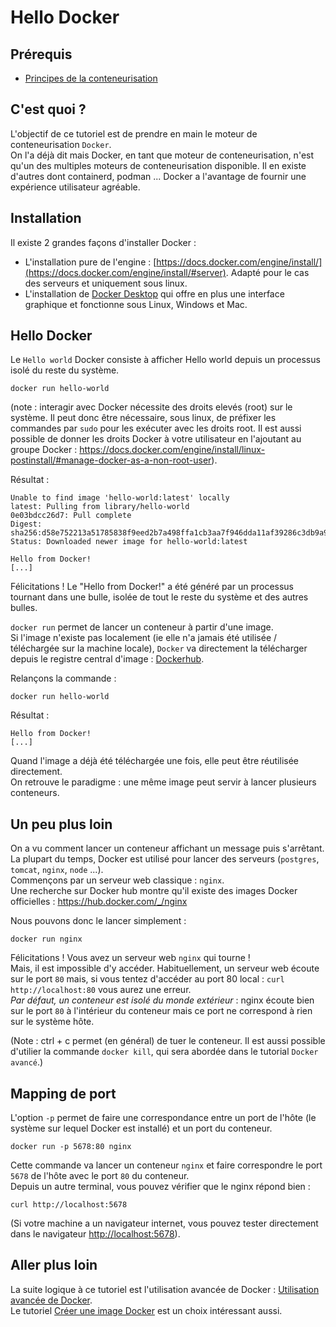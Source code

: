 # Hello Docker

## Prérequis

- [Principes de la conteneurisation](../../conteneurisation/principes/README.md)

## C'est quoi ?

L'objectif de ce tutoriel est de prendre en main le moteur de conteneurisation `Docker`.  
On l'a déjà dit mais Docker, en tant que moteur de conteneurisation, n'est qu'un des multiples moteurs de conteneurisation disponible. Il en existe d'autres dont containerd, podman ... Docker a l'avantage de fournir une expérience utilisateur agréable.

## Installation

Il existe 2 grandes façons d'installer Docker :

- L'installation pure de l'engine : [https://docs.docker.com/engine/install/](https://docs.docker.com/engine/install/#server). Adapté pour le cas des serveurs et uniquement sous linux.
- L'installation de [Docker Desktop](https://docs.docker.com/engine/install/#desktop) qui offre en plus une interface graphique et fonctionne sous Linux, Windows et Mac.

## Hello Docker

Le `Hello world` Docker consiste à afficher Hello world depuis un processus isolé du reste du système.

```
docker run hello-world
```

(note : interagir avec Docker nécessite des droits elevés (root) sur le système. Il peut donc être nécessaire, sous linux, de préfixer les commandes par `sudo` pour les exécuter avec les droits root. Il est aussi possible de donner les droits Docker à votre utilisateur en l'ajoutant au groupe Docker : https://docs.docker.com/engine/install/linux-postinstall/#manage-docker-as-a-non-root-user).

Résultat :

```
Unable to find image 'hello-world:latest' locally
latest: Pulling from library/hello-world
0e03bdcc26d7: Pull complete
Digest: sha256:d58e752213a51785838f9eed2b7a498ffa1cb3aa7f946dda11af39286c3db9a9
Status: Downloaded newer image for hello-world:latest

Hello from Docker!
[...]
```  

Félicitations ! Le "Hello from Docker!" a été généré par un processus tournant dans une bulle, isolée de tout le reste du système et des autres bulles.  

`docker run` permet de lancer un conteneur à partir d'une image.  
Si l'image n'existe pas localement (ie elle n'a jamais été utilisée / téléchargée sur la machine locale), `Docker` va directement la télécharger depuis le registre central d'image : [Dockerhub](https://hub.docker.com/).

Relançons la commande :

```
docker run hello-world
```

Résultat :

```
Hello from Docker!
[...]
```

Quand l'image a déjà été téléchargée une fois, elle peut être réutilisée directement.  
On retrouve le paradigme : une même image peut servir à lancer plusieurs conteneurs.

## Un peu plus loin

On a vu comment lancer un conteneur affichant un message puis s'arrêtant.  
La plupart du temps, Docker est utilisé pour lancer des serveurs (`postgres`, `tomcat`, `nginx`, `node` ...).  
Commençons par un serveur web classique : `nginx`.  
Une recherche sur Docker hub montre qu'il existe des images Docker officielles : https://hub.docker.com/_/nginx

Nous pouvons donc le lancer simplement :

```
docker run nginx
```

Félicitations ! Vous avez un serveur web `nginx` qui tourne !  
Mais, il est impossible d'y accéder. Habituellement, un serveur web écoute sur le port `80` mais, si vous tentez d'accéder au port 80 local : `curl http://localhost:80` vous aurez une erreur.  
_Par défaut, un conteneur est isolé du monde extérieur_ : nginx écoute bien sur le port `80` à l'intérieur du conteneur mais ce port ne correspond à rien sur le système hôte.

(Note : ctrl + c permet (en général) de tuer le conteneur. Il est aussi possible d'utilier la commande `docker kill`, qui sera abordée dans le tutorial `Docker avancé`.)

## Mapping de port

L'option `-p` permet de faire une correspondance entre un port de l'hôte (le système sur lequel Docker est installé) et un port du conteneur.

```
docker run -p 5678:80 nginx
```

Cette commande va lancer un conteneur `nginx` et faire correspondre le port `5678` de l'hôte avec le port `80` du conteneur.  
Depuis un autre terminal, vous pouvez vérifier que le nginx répond bien :

```
curl http://localhost:5678
```

(Si votre machine a un navigateur internet, vous pouvez tester directement dans le navigateur [http://localhost:5678](http://localhost:5678)).

## Aller plus loin

La suite logique à ce tutoriel est l'utilisation avancée de Docker : [Utilisation avancée de Docker](../avance).  
Le tutoriel [Créer une image Docker](../creer-image) est un choix intéressant aussi.
